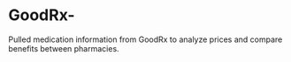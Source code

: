 # GoodRx-
Pulled medication information from GoodRx to analyze prices and compare benefits between pharmacies. 
